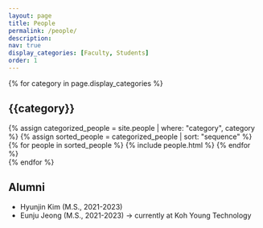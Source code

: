 ```yaml
---
layout: page
title: People
permalink: /people/
description:
nav: true
display_categories: [Faculty, Students]
order: 1
---
```

<div class="people">
  <!-- Display categorized people -->
  {% for category in page.display_categories %}
    <h2 class="category">{{category}}</h2>
    {% assign categorized_people = site.people | where: "category", category %}
    {% assign sorted_people = categorized_people | sort: "sequence" %}
    <!-- Generate cards for each person -->
    <div class="grid">
      {% for people in sorted_people %}
        {% include people.html %}
      {% endfor %}
    </div>
    {% endfor %}
    <h2 class="category">Alumni</h2>
      <ul>
        <li>Hyunjin Kim (M.S., 2021-2023)</li>
        <li>Eunju Jeong (M.S., 2021-2023) → currently at Koh Young Technology</li>
      </ul>
</div>
